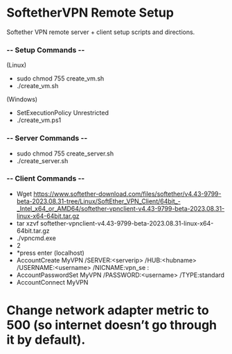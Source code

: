 # SoftetherVPN Remote Setup
Softether VPN remote server + client setup scripts and directions.

### -- Setup Commands --
\(Linux\)
- sudo chmod 755 create_vm.sh
- ./create_vm.sh

\(Windows\)
- SetExecutionPolicy Unrestricted
- ./create_vm.ps1

### -- Server Commands --
- sudo chmod 755 create_server.sh
- ./create_server.sh

### -- Client Commands --
- Wget https://www.softether-download.com/files/softether/v4.43-9799-beta-2023.08.31-tree/Linux/SoftEther_VPN_Client/64bit_-_Intel_x64_or_AMD64/softether-vpnclient-v4.43-9799-beta-2023.08.31-linux-x64-64bit.tar.gz
- tar xzvf softether-vpnclient-v4.43-9799-beta-2023.08.31-linux-x64-64bit.tar.gz
- ./vpncmd.exe
- 2
- *press enter (localhost)
- AccountCreate MyVPN /SERVER:\<serverip\> /HUB:\<hubname\> /USERNAME:\<username\> /NICNAME:vpn_se
<serverip>:<serverport>
- AccountPasswordSet MyVPN /PASSWORD:\<username\> /TYPE:standard
- AccountConnect MyVPN

# Change network adapter metric to 500 (so internet doesn’t go through it by default).
